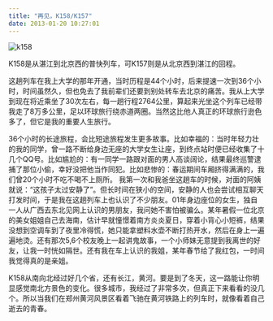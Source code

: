 ```yaml
---
title: "再见，K158/K157"
date: 2013-01-20 10:27:01
---
```


![](../../../images/2013/01/k158.jpg "k158") 

K158是从湛江到北京西的普快列车，可K157则是从北京西到湛江的回程。 

这趟列车在我上大学的那年开通，当时历程是44个小时，后来提速一次到36个小时，时间虽然久，但也免去了我前辈们还要到别处转车去北京的痛苦。我从上大学到现在将近乘坐了30次左右，每一趟行程2764公里，算起来光坐这个列车已经带我走了8万多公里，足以环球旅行绕赤道两圈。当然这比他人真正的环球旅行逊色多了，但它是我的重要人生旅行。 

36个小时的长途旅程，会比短途旅程发生更多故事。比如幸福的：当时年轻力壮的我的同学，曾一路不断给身边无座的大学女生让座，到终点站时便已经收集了十几个QQ号。比如尴尬的：有一同学一路跟对面的男人高谈阔论，结果最终巡警逮捕了那位小偷，幸好没把他当作同犯。比如悲惨的：春运期间车厢挤得满满的，我们曾20个小时不吃不喝不上厕所。 我第一次和我爸坐这趟车的时候，对面的阿姨就说：“这孩子太过安静了”。但长时间在狭小的空间，安静的人也会尝试相互聊天打发时间，于是我在这趟列车上也认识了不少朋友。01年身边座位的女生，独自一人从广西去东北见网上认识的男朋友，我问她不害怕被骗么。某年暑假一位北京的美女姐姐自己去海南，估计早就憧憬着南方炎炎夏日，穿着小背心小短裤，结果没想到空调车到了夜里冷得慌，她只能拿塑料水壶不断打热开水，然后在身上一遍遍地烫。还有那次5,6个校友晚上一起讲鬼故事，一个小师妹无意提到我离世的好友，让我一时恍如隔世。还有我在车上认识的我姐，某年春节给了我红包，一时间我觉得真的是亲姐。 

K158从南向北经过好几个省，还有长江，黄河。要是到了冬天，这一路能让你明显感觉南北方景色的变化。很多城市，我经过了非常多次，但真正下来看看的没几个。所以当我们在郑州黄河风景区看着飞驰在黄河铁路上的列车时，就像看着自己逝去的青春。